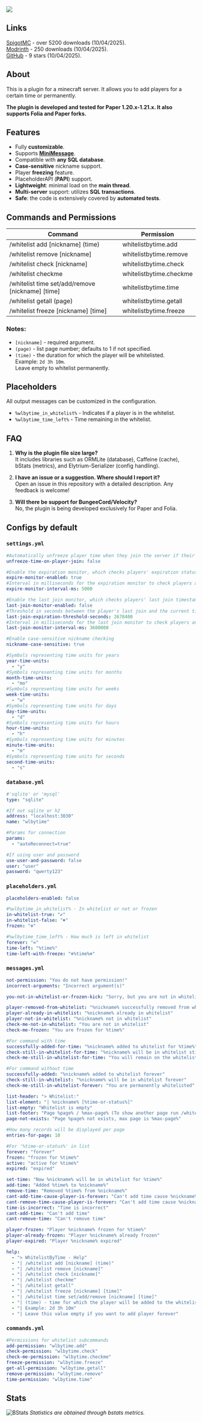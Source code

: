 <img src="./images/header.svg">

## Links
[SpigotMC](https://www.spigotmc.org/resources/whitelistbytime-1-21-4.98946/) - over 5200 downloads (10/04/2025).\
[Modrinth](https://modrinth.com/plugin/whitelistbytime) - 250 downloads (10/04/2025).\
[GitHub](https://github.com/NightMirror21/WhitelistByTime) - 9 stars (10/04/2025).

## About
This is a plugin for a minecraft server. It allows you to add players for a certain time or permanently.

**The plugin is developed and tested for Paper 1.20.x-1.21.x. It also supports Folia and Paper forks.**

## Features
- Fully **customizable**.
- Supports [**MiniMessage**](https://docs.advntr.dev/minimessage/format.html).
- Compatible with **any SQL database**.
- **Case-sensitive** nickname support.
- Player **freezing** feature.
- PlaceholderAPI (**PAPI**) support.
- **Lightweight**: minimal load on the **main thread**.
- **Multi-server** support: utilizes **SQL transactions**.
- **Safe**: the code is extensively covered by **automated tests**.

## Commands and Permissions
| Command                                                | Permission              |
|--------------------------------------------------------|-------------------------|
| /whitelist add [nickname] (time)                       | whitelistbytime.add     |
| /whitelist remove [nickname]                           | whitelistbytime.remove  |
| /whitelist check [nickname]                            | whitelistbytime.check   |
| /whitelist checkme                                     | whitelistbytime.checkme |
| /whitelist time set/add/remove [nickname] [time]       | whitelistbytime.time    |
| /whitelist getall (page)                               | whitelistbytime.getall  |
| /whitelist freeze [nickname] [time]                    | whitelistbytime.freeze  |

### Notes:
- `[nickname]` - required argument.
- `(page)` - list page number; defaults to 1 if not specified.
- `(time)` - the duration for which the player will be whitelisted.  
  Example: `2d 3h 10m`.  
  Leave empty to whitelist permanently.

## Placeholders
All output messages can be customized in the configuration.

- `%wlbytime_in_whitelist%` - Indicates if a player is in the whitelist.
- `%wlbytime_time_left%` - Time remaining in the whitelist.

## FAQ
1. **Why is the plugin file size large?**  
   It includes libraries such as ORMLite (database), Caffeine (cache), bStats (metrics), and Elytrium-Serializer (config handling).

2. **I have an issue or a suggestion. Where should I report it?**  
   Open an issue in this repository with a detailed description. Any feedback is welcome!

3. **Will there be support for BungeeCord/Velocity?**  
   No, the plugin is being developed exclusively for Paper and Folia.

## Configs by default
### `settings.yml`
```yaml
#Automatically unfreeze player time when they join the server if their time is frozen
unfreeze-time-on-player-join: false

#Enable the expiration monitor, which checks players' expiration status
expire-monitor-enabled: true
#Interval in milliseconds for the expiration monitor to check players and remove them from the database if expired
expire-monitor-interval-ms: 5000

#Enable the last join monitor, which checks players' last join timestamps
last-join-monitor-enabled: false
#Threshold in seconds between the player's last join and the current time. If exceeded, the player is removed by the monitor
last-join-expiration-threshold-seconds: 2678400
#Interval in milliseconds for the last join monitor to check players and remove them if their last join exceeds the threshold
last-join-monitor-interval-ms: 3600000

#Enable case-sensitive nickname checking
nickname-case-sensitive: true

#Symbols representing time units for years
year-time-units:
  - "y"
#Symbols representing time units for months
month-time-units:
  - "mo"
#Symbols representing time units for weeks
week-time-units:
  - "w"
#Symbols representing time units for days
day-time-units:
  - "d"
#Symbols representing time units for hours
hour-time-units:
  - "h"
#Symbols representing time units for minutes
minute-time-units:
  - "m"
#Symbols representing time units for seconds
second-time-units:
  - "s"
```
### `database.yml`
```yaml
#'sqlite' or 'mysql'
type: "sqlite"

#If not sqlite or h2
address: "localhost:3030"
name: "wlbytime"

#Params for connection
params:
  - "autoReconnect=true"

#If using user and password
use-user-and-password: false
user: "user"
password: "qwerty123"
```
### `placeholders.yml`
```yaml
placeholders-enabled: false

#%wlbytime_in_whitelist% - In whitelist or not or frozen
in-whitelist-true: "✔"
in-whitelist-false: "✖"
frozen: "❄️"

#%wlbytime_time_left% - How much is left in whitelist
forever: "∞"
time-left: "%time%"
time-left-with-freeze: "❄️%time%❄️"
```
### `messages.yml`
```yaml
not-permission: "You do not have permission!"
incorrect-arguments: "Incorrect argument(s)"

you-not-in-whitelist-or-frozen-kick: "Sorry, but you are not in whitelist or frozen"

player-removed-from-whitelist: "%nickname% successfully removed from whitelist"
player-already-in-whitelist: "%nickname% already in whitelist"
player-not-in-whitelist: "%nickname% not in whitelist"
check-me-not-in-whitelist: "You are not in whitelist"
check-me-frozen: "You are frozen for %time%"

#For command with time
successfully-added-for-time: "%nickname% added to whitelist for %time%"
check-still-in-whitelist-for-time: "%nickname% will be in whitelist still %time%"
check-me-still-in-whitelist-for-time: "You will remain on the whitelist for %time%"

#For command without time
successfully-added: "%nickname% added to whitelist forever"
check-still-in-whitelist: "%nickname% will be in whitelist forever"
check-me-still-in-whitelist-forever: "You are permanently whitelisted"

list-header: "> Whitelist:"
list-element: "| %nickname% [%time-or-status%]"
list-empty: "Whitelist is empty"
list-footer: "Page %page% / %max-page% (To show another page run /whitelist getall <page>)"
page-not-exists: "Page %page% not exists, max page is %max-page%"

#How many records will be displayed per page
entries-for-page: 10

#For '%time-or-status%' in list
forever: "forever"
frozen: "frozen for %time%"
active: "active for %time%"
expired: "expired"

set-time: "Now %nickname% will be in whitelist for %time%"
add-time: "Added %time% to %nickname%"
remove-time: "Removed %time% from %nickname%"
cant-add-time-cause-player-is-forever: "Can't add time cause %nickname% is forever"
cant-remove-time-cause-player-is-forever: "Can't add time cause %nickname% is forever"
time-is-incorrect: "Time is incorrect"
cant-add-time: "Can't add time"
cant-remove-time: "Can't remove time"

player-frozen: "Player %nickname% frozen for %time%"
player-already-frozen: "Player %nickname% already frozen"
player-expired: "Player %nickname% expired"

help:
  - "> WhitelistByTime - Help"
  - "| /whitelist add [nickname] (time)"
  - "| /whitelist remove [nickname]"
  - "| /whitelist check [nickname]"
  - "| /whitelist checkme"
  - "| /whitelist getall"
  - "| /whitelist freeze [nickname] [time]"
  - "| /whitelist time set/add/remove [nickname] [time]"
  - "| (time) - time for which the player will be added to the whitelist"
  - "| Example: 2d 3h 10m"
  - "| Leave this value empty if you want to add player forever"
```

### `commands.yml`
```yaml
#Permissions for whitelist subcommands
add-permission: "wlbytime.add"
check-permission: "wlbytime.check"
check-me-permission: "wlbytime.checkme"
freeze-permission: "wlbytime.freeze"
get-all-permission: "wlbytime.getall"
remove-permission: "wlbytime.remove"
time-permission: "wlbytime.time"
```

## Stats
![BStats](https://bstats.org/signatures/bukkit/WhitelistByTime.svg)
*Statistics are obtained through bstats metrics.*
